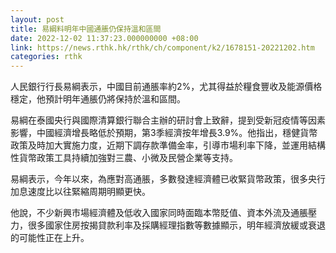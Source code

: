 ```yaml
---
layout: post
title: 易綱料明年中國通脹仍保持溫和區間
date: 2022-12-02 11:37:23.000000000 +08:00
link: https://news.rthk.hk/rthk/ch/component/k2/1678151-20221202.htm
categories: rthk
---
```


人民銀行行長易綱表示，中國目前通脹率約2%，尤其得益於糧食豐收及能源價格穩定，他預計明年通脹仍將保持於溫和區間。

易綱在泰國央行與國際清算銀行聯合主辦的研討會上致辭，提到受新冠疫情等因素影響，中國經濟增長略低於預期，第3季經濟按年增長3.9%。他指出，穩健貨幣政策及時加大實施力度，近期下調存款準備金率，引導市場利率下降，並運用結構性貨幣政策工具持續加強對三農、小微及民營企業等支持。

易綱表示，今年以來，為應對高通脹，多數發達經濟體已收緊貨幣政策，很多央行加息速度比以往緊縮周期明顯更快。

他說，不少新興市場經濟體及低收入國家同時面臨本幣貶值、資本外流及通脹壓力，很多國家住房按揭貸款利率及採購經理指數等數據顯示，明年經濟放緩或衰退的可能性正在上升。
